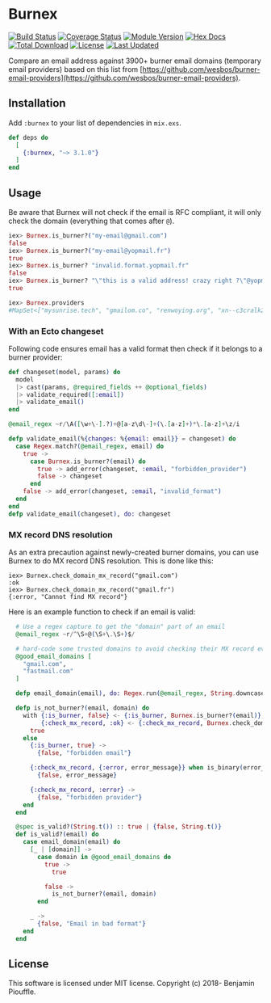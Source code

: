 # Burnex

<!--MDOC !-->

[![Build Status](https://github.com/Betree/burnex/workflows/Test/badge.svg)](https://github.com/Betree/burnex/actions)
[![Coverage Status](https://coveralls.io/repos/github/Betree/burnex/badge.svg?branch=master)](https://coveralls.io/github/Betree/burnex?branch=master)
[![Module Version](https://img.shields.io/hexpm/v/burnex.svg)](https://hex.pm/packages/burnex)
[![Hex Docs](https://img.shields.io/badge/hex-docs-lightgreen.svg)](https://hexdocs.pm/burnex/)
[![Total Download](https://img.shields.io/hexpm/dt/burnex.svg)](https://hex.pm/packages/burnex)
[![License](https://img.shields.io/hexpm/l/burnex.svg)](https://hex.pm/packages/burnex)
[![Last Updated](https://img.shields.io/github/last-commit/Betree/burnex.svg)](https://github.com/Betree/burnex/commits/master)

Compare an email address against 3900+ burner email domains (temporary email
providers) based on this list from
[https://github.com/wesbos/burner-email-providers](https://github.com/wesbos/burner-email-providers).

## Installation

Add `:burnex` to your list of dependencies in `mix.exs`.

```elixir
def deps do
  [
    {:burnex, "~> 3.1.0"}
  ]
end
```

## Usage

Be aware that Burnex will not check if the email is RFC compliant, it will only
check the domain (everything that comes after `@`).

```elixir
iex> Burnex.is_burner?("my-email@gmail.com")
false
iex> Burnex.is_burner?("my-email@yopmail.fr")
true
iex> Burnex.is_burner? "invalid.format.yopmail.fr"
false
iex> Burnex.is_burner? "\"this is a valid address! crazy right ?\"@yopmail.fr"
true

iex> Burnex.providers
#MapSet<["mysunrise.tech", "gmailom.co", "renwoying.org", "xn--c3cralk2a3ak7a5gghbv.com", "vevevevevery.ru", "ghork.live", "totobaksa.website", "wellnessmarketing.solutions", "zerograv.top", "votenoonnov6.com", "b45win.org", "dataleak01.site", "muslimahcollection.online", "barcntenef.ml", "lpi1iyi7m3zfb0i.gq", "ceco3kvloj5s3.tk", "outlettomsshoesstore.com", "kebabishcosladacoslada.com", "utoo.email", "pedia-egypt.org", "bestmemory.net", "8263813.com", "hz6m.com", "anocor.gq", "charltons.biz", "qvady.network", "2v3vjqapd6itot8g4z.gq", "yliora.site", "ectseep.site", "2m46.space", "godrejpropertiesforestgrove.com", "smart-thailand.com", "takebacktheregent.com", "dozarb.online", "mail22.space", "ttsbcq.us", "clubhowse.com", "gayflorida.net", "specialsshorts.info", "dubainaturalsoap.com", "carolynlove.website", "jlqiqd.tokyo", "kulitlumpia8.cf", "adastralflying.com", "superstachel.de", "diyarbakirengelliler.xyz", "notatempmail.info", "directproductinvesting.com", "francisxkelly.com", "saclouisvuittonboutiquefrance.com", ...]>
```

### With an Ecto changeset

Following code ensures email has a valid format then check if it belongs to a burner provider:

```elixir
def changeset(model, params) do
  model
  |> cast(params, @required_fields ++ @optional_fields)
  |> validate_required([:email])
  |> validate_email()
end

@email_regex ~r/\A([\w+\-].?)+@[a-z\d\-]+(\.[a-z]+)*\.[a-z]+\z/i

defp validate_email(%{changes: %{email: email}} = changeset) do
  case Regex.match?(@email_regex, email) do
    true ->
      case Burnex.is_burner?(email) do
        true -> add_error(changeset, :email, "forbidden_provider")
        false -> changeset
      end
    false -> add_error(changeset, :email, "invalid_format")
  end
end
defp validate_email(changeset), do: changeset
```

### MX record DNS resolution

As an extra precaution against newly-created burner domains,
you can use Burnex to do MX record DNS resolution.
This is done like this:

```
iex> Burnex.check_domain_mx_record("gmail.com")
:ok
iex> Burnex.check_domain_mx_record("gmail.fr")
{:error, "Cannot find MX record"}
```

Here is an example function to check if an email is valid:

```elixir
  # Use a regex capture to get the "domain" part of an email
  @email_regex ~r/^\S+@(\S+\.\S+)$/

  # hard-code some trusted domains to avoid checking their MX record every time
  @good_email_domains [
    "gmail.com",
    "fastmail.com"
  ]

  defp email_domain(email), do: Regex.run(@email_regex, String.downcase(email))

  defp is_not_burner?(email, domain) do
    with {:is_burner, false} <- {:is_burner, Burnex.is_burner?(email)},
         {:check_mx_record, :ok} <- {:check_mx_record, Burnex.check_domain_mx_record(domain)} do
      true
    else
      {:is_burner, true} ->
        {false, "forbidden email"}

      {:check_mx_record, {:error, error_message}} when is_binary(error_message) ->
        {false, error_message}

      {:check_mx_record, :error} ->
        {false, "forbidden provider"}
    end
  end

  @spec is_valid?(String.t()) :: true | {false, String.t()}
  def is_valid?(email) do
    case email_domain(email) do
      [_ | [domain]] ->
        case domain in @good_email_domains do
          true ->
            true

          false ->
            is_not_burner?(email, domain)
        end

      _ ->
        {false, "Email in bad format"}
    end
  end
```


## License

This software is licensed under MIT license. Copyright (c) 2018- Benjamin Piouffle.
